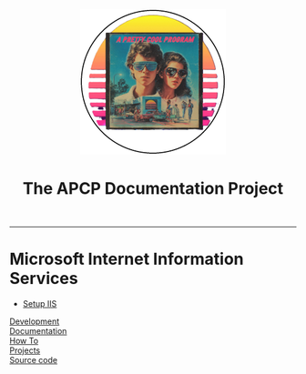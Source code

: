 <!-- u250924 -->

<div align="center">

  <picture>
    <source media="(prefers-color-scheme: dark)" srcset="../.github/img/logo/apcp-logo-dark-256x256.png">
    <source media="(prefers-color-scheme: light)" srcset="../.github/img/logo/apcp-logo-light-256x256.png">
    <img alt="Fallback image description" src="../.github/img/logo/apcp-logo-light-256x256.png">
  </picture>

# The APCP Documentation Project

</div>

<br>

***

# Microsoft Internet Information Services

* [Setup IIS](./iis/iis-setup/README.md)


[Development](./development/README.md)  
[Documentation](./documentation/README.md)  
[How To](./howto/README.md)  
[Projects](./project/README.md)  
[Source code](./sourcecode/README.md)  
